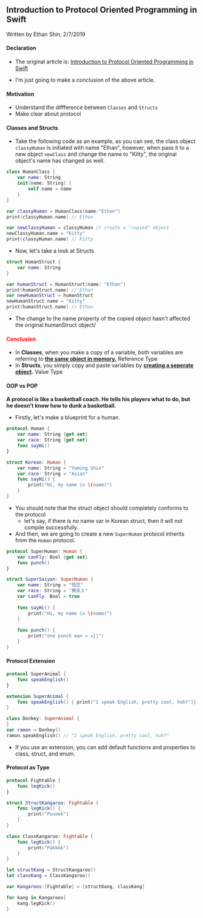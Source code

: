 ## Introduction to Protocol Oriented Programming in Swift

Written by Ethan Shin, 2/7/2019

#### Declaration 

+ The original article is: <a href="https://blog.bobthedeveloper.io/introduction-to-protocol-oriented-programming-in-swift-b358fe4974f">Introduction to Protocol Oriented Programming in Swift</a>

+ I'm just going to make a conclusion of the above article.

#### Motivation

+ Understand the diffference between ```Classes``` and ```Structs```
+ Make clear about protocol



#### Classes and Structs

+ Take the following code as an example, as you can see, the class object ```classyHuman``` is initiated with name "Ethan", however, when pass it to a new object ```newClass``` and change the name to "Kitty", the original object's name has changed as well.

```swift
class HumanClass {
    var name: String
    init(name: String) {
        self.name = name
    }
}

var classyHuman = HumanClass(name:"Ethan")
print(classyHuman.name) // Ethan

var newClassyHuman = classyHuman // create a "copied" object
newClassyHuman.name = "Kitty"
print(classyHuman.name) // Kitty
```

+ Now, let's take a look at Structs

```swift
struct HumanStruct {
    var name: String
}

var humanStruct = HumanStruct(name: "Ethan")
print(humanStruct.name) // Ethan
var newHumanStruct = humanStruct
newHumanStruct.name = "Kitty"
print(humanStruct.name) // Ethan
```

+ The change to the name property of the copied object hasn't affected the original humanStruct object/

#### <font color=red>Conclusion</font>

+ In **Classes**, when you make a copy of a variable, both variables are referring to **<u>the same object in memory.</u>**		Reference Type
+ In **Structs**, you simply copy and paste variables by **<u>creating a seperate object</u>.**        Value Type



#### OOP vs POP

**A protocol is like a basketball coach. He tells his players what to do, but he doesn’t know how to dunk a basketball.**

+ Firstly, let's make a blueprint for a human.

```swift
protocol Human {
    var name: String {get set}
    var race: String {get set}
    func sayHi()
}

struct Korean: Human {
    var name: String = "Yuming Shin"
    var race: String = "Asian"
    func sayHi() {
        print("Hi, my name is \(name)")
    }
}
```

+ You should note that the struct object should completely conforms to the protocol
  + let's say, if there is no name var in Korean struct, then it will not compile successfully.
+ And then, we are going to create a new ```SuperHuman``` protocol inherits from the ```Human``` protocol.

```swift
protocol SuperHuman: Human {
    var canFly: Bool {get set}
    func punch()
}

struct SuperSaiyan: SuperHuman {
    var name: String = "悟空"
    var race: String = "赛亚人"
    var canFly: Bool = true
    
    func sayHi() {
        print("Hi, my name is \(name)")
    }
    
    func punch() {
        print("one punch man = =||")
    }
}
```



#### Protocol Extension

```swift
protocol SuperAnimal {
    func speakEnglish()
}

extension SuperAnimal {
    func speakEnglish() { print("I speak English, pretty cool, huh?")}
}

class Donkey: SuperAnimal {
}
var ramon = Donkey()
ramon.speakEnglish() // "I speak English, pretty cool, huh?"
```

+ If you use an extension, you can add default functions and properties to class, struct, and enum.



#### Protocol as Type

```swift
protocol Fightable {
    func legKick()
}

struct StructKangaroo: Fightable {
    func legKick() {
        print("Puuook")
    }
}

class ClassKangaroo: Fightable {
    func legKick() {
        print("Pakkkk")
    }
}

let structKang = StructKangaroo()
let classKang = ClassKangaroo()

var Kangaroos:[Fightable] = [structKang, classKang]

for kang in Kangaroos{
    kang.legKick()
}
```

